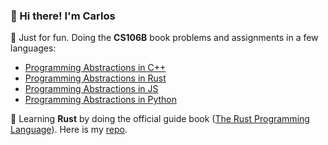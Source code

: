 ### 🍕 Hi there! I'm Carlos

🚧 Just for fun. Doing the **CS106B** book problems and assignments in a few languages:
* [Programming Abstractions in C++](https://github.com/caestrada/programming-abstractions-in-cpp-problems)
* [Programming Abstractions in Rust](https://github.com/caestrada/programming-abstractions-in-rust-problems-)
* [Programming Abstractions in JS](https://github.com/caestrada/-programming-abstractions-in-js-problems)
* [Programming Abstractions in Python](https://github.com/caestrada/programming-abstractions-in-py-problems)


🚧 Learning **Rust** by doing the official guide book ([The Rust Programming Language](https://doc.rust-lang.org/book/)). Here is my [repo](https://github.com/caestrada/the-rust-programming-language-book).

